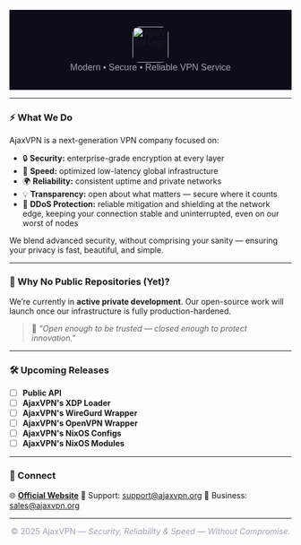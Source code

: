 <!-- AjaxVPN Header -->
<p align="center" style="background-color:#0D0D1A; padding: 30px 0; border-bottom:1px solid #2A2A3D;">
  <a href="https://ajaxvpn.org" target="_blank" style="text-decoration:none; display:inline-flex; align-items:center; gap:16px;">
    <img src="https://fuckk.lol/ajaxvpn-org-small.png" alt="AjaxVPN Logo" width="64" height="64" style="border-radius:12px;">
    <!--<span style="
      font-family:'Poppins', sans-serif;
      font-size:2.2rem;
      font-weight:700;
      background: linear-gradient(45deg, #8A2BE2, #00BFFF);
      -webkit-background-clip: text;
      -webkit-text-fill-color: transparent;
      color:#8A2BE2;
    ">AjaxVPN</span>-->
  </a>
  <br>
  <span style="font-family:'Poppins',sans-serif; color:#A0A0B0; font-size:1rem;">
    Modern • Secure • Reliable VPN Service
  </span>
</p>

---

### ⚡ What We Do
AjaxVPN is a next-generation VPN company focused on:
- 🔒 **Security:** enterprise-grade encryption at every layer
- 🚀 **Speed:** optimized low-latency global infrastructure
- 🌍 **Reliability:** consistent uptime and private networks
- 💡 **Transparency:** open about what matters — secure where it counts
- 🔐 **DDoS Protection:** reliable mitigation and shielding at the network edge, keeping your connection stable and uninterrupted, even on our worst of nodes

We blend advanced security, without comprising your sanity — ensuring your privacy is fast, beautiful, and simple.

---

### 🧱 Why No Public Repositories (Yet)?
We’re currently in **active private development**.
Our open-source work will launch once our infrastructure is fully production-hardened.

> 🧩 *"Open enough to be trusted — closed enough to protect innovation."*

---

### 🛠️ Upcoming Releases
- [ ] **Public API**
- [ ] **AjaxVPN's XDP Loader**
- [ ] **AjaxVPN's WireGurd Wrapper**
- [ ] **AjaxVPN's OpenVPN Wrapper**
- [ ] **AjaxVPN's NixOS Configs**
- [ ] **AjaxVPN's NixOS Modules**

---

### 📡 Connect
🌐 [**Official Website**](https://ajaxvpn.org)
📧 Support: [support@ajaxvpn.org](mailto:support@ajaxvpn.org)
💬 Business: [sales@ajaxvpn.org](mailto:sales@ajaxvpn.org)

---

<p align="center" style="color:#A0A0B0; font-size:0.9rem;">
  © 2025 AjaxVPN — <i>Security, Reliability & Speed — Without Compromise.</i>
</p>
